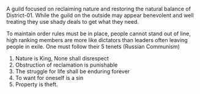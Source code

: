 A guild focused on reclaiming nature and restoring the natural balance of District-01. While the guild on the outside may appear benevolent and well treating they use shady deals to get what they need. 

To maintain order rules must be in place, people cannot stand out of line, high ranking members are more like dictators than leaders often leaving people in exile. One must follow their 5 tenets (Russian Communism)
1. Nature is King, None shall disrespect
2. Obstruction of reclamation is punishable
3. The struggle for life shall be enduring forever
4. To want for oneself is a sin
5. Property is theft. 
